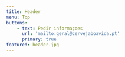 ```yaml
---
title: Header
menu: Top
buttons:
    - text: Pedir informaçoes
      url: 'mailto:geral@cervejaboavida.pt'
      primary: true
featured: header.jpg
---
```

